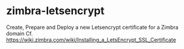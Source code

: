 # zimbra-letsencrypt
Create, Prepare and Deploy a new Letsencrypt certificate for a Zimbra domain
Cf. https://wiki.zimbra.com/wiki/Installing_a_LetsEncrypt_SSL_Certificate
